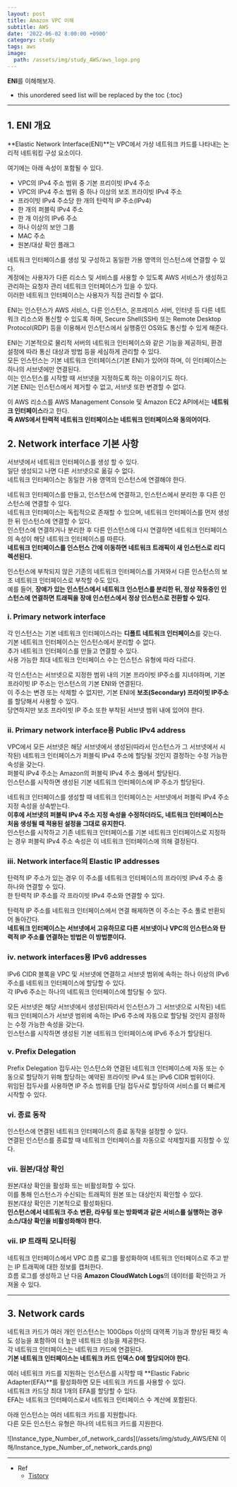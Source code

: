 ```yaml
---
layout: post
title: Amazon VPC 이해
subtitle: AWS
date: '2022-06-02 8:00:00 +0900'
category: study
tags: aws
image:
  path: /assets/img/study_AWS/aws_logo.png
---
```


**ENI**를 이해해보자.

<!--more-->

* this unordered seed list will be replaced by the toc
{:toc}

<hr/>

## 1. ENI 개요

**Elastic Network Interface(ENI)**는 VPC에서 가상 네트워크 카드를 나타내는 논리적 네트워킹 구성 요소이다.

여기에는 아래 속성이 포함될 수 있다.

* VPC의 IPv4 주소 범위 중 기본 프리이빗 IPv4 주소
* VPC의 IPv4 주소 범위 중 하나 이상의 보조 프라이빗 IPv4 주소
* 프라이빗 IPv4 주소당 한 개의 탄력적 IP 주소(IPv4)
* 한 개의 퍼블릭 IPv4 주소
* 한 개 이상의 IPv6 주소
* 하나 이상의 보안 그룹
* MAC 주소
* 원본/대상 확인 플래그

네트워크 인터페이스를 생성 및 구성하고 동일한 가용 영역의 인스턴스에 연결할 수 있다.<br>
계정에는 사용자가 다른 리소스 및 서비스를 사용할 수 있도록 AWS 서비스가 생성하고 관리하는 요청자 관리 네트워크 인터페이스가 있을 수 있다.<br>
이러한 네트워크 인터페이스는 사용자가 직접 관리할 수 없다.

ENI는 인스턴스가 AWS 서비스, 다른 인스턴스, 온프레미스 서버, 인터넷 등 다른 네트워크 리소스와 통신할 수 있도록 하며, Secure Shell(SSH) 또는 Remote Desktop Protocol(RDP) 등을 이용해서 인스턴스에서 실행중인 OS와도 통신할 수 있게 해준다.

ENI는 기본적으로 물리적 서버의 네트워크 인터페이스와 같은 기능을 제공하되, 환경 설정에 따라 통신 대상과 방법 등을 세심하게 관리할 수 있다.<br>
모든 인스턴스는 기본 네트워크 인터페이스(기본 ENI)가 있어야 하며, 이 인터페이스는 하나의 서브넷에만 연결된다. <br>
이는 인스턴스를 시작할 때 서브넷을 지정하도록 하는 이유이기도 하다. <br>
기본 ENI는 인스턴스에서 제거할 수 없고, 서브넷 또한 변경할 수 없다.

이 AWS 리소스를 AWS Management Console 및 Amazon EC2 API에서는 **네트워크 인터페이스**라고 한다.<br>
**즉 AWS에서 탄력적 네트워크 인터페이스는 네트워크 인터페이스와 동의어이다.**

## 2. Network interface 기본 사항

서브넷에서 네트워크 인터페이스를 생성 할 수 있다.<br>
일단 생성되고 나면 다른 서브넷으로 옮길 수 없다.<br>
네트워크 인터페이스는 동일한 가용 영역의 인스턴스에 연결해야 한다.

네트워크 인터페이스를 만들고, 인스턴스에 연결하고, 인스턴스에서 분리한 후 다른 인스턴스에 연결할 수 있다.<br>
네트워크 인터페이스는 독립적으로 존재할 수 있으며, 네트워크 인터페이스를 먼저 생성한 뒤 인스턴스에 연결할 수 있다.<br>
인스턴스에 연결하거나 분리한 후 다른 인스턴스에 다시 연결하면 네트워크 인터페이스의 속성이 해당 네트워크 인터페이스를 따른다. <br>
**네트워크 인터페이스를 인스턴스 간에 이동하면 네트워크 트래픽이 새 인스턴스로 리디렉션된다.**

인스턴스에 부착되지 않은 기존의 네트워크 인터페이스를 가져와서 다른 인스턴스의 보조 네트워크 인터페이스로 부착할 수도 있다.<br>
예를 들어, **장애가 있는 인스턴스에서 네트워크 인스턴스를 분리한 뒤, 정상 작동중인 인스턴스에 연결하면 트래픽을 장애 인스턴스에서 정상 인스턴스로 전환할 수 있다.**


### i. Primary network interface

각 인스턴스는 기본 네트워크 인터페이스라는 **디폴트 네트워크 인터페이스**를 갖는다. <br>
기본 네트워크 인터페이스는 인스턴스에서 분리할 수 없다. <br>
추가 네트워크 인터페이스를 만들고 연결할 수 있다. <br>
사용 가능한 최대 네트워크 인터페이스 수는 인스턴스 유형에 따라 다르다.

각 인스턴스는 서브넷으로 지정한 범위 내의 기본 프라이빗 IP주소를 지녀야하며, 기본 프라이빗 IP 주소는 인스턴스의 기본 ENI와 연결된다.<br>
이 주소는 변경 또는 삭제할 수 없지만, 기본 ENI에 **보조(Secondary) 프라이빗 IP주소**를 할당해서 사용할 수 있다.<br>
당연하지만 보조 프라이빗 IP 주소 또한 부착된 서브넷 범위 내에 있어야 한다.

### ii. Primary network interface용 Public IPv4 address

VPC에서 모든 서브넷은 해당 서브넷에서 생성된(따라서 인스턴스가 그 서브넷에서 시작된) 네트워크 인터페이스가 퍼블릭 IPv4 주소에 할당될 것인지 결정하는 수정 가능한 속성을 갖는다. <br>
퍼블릭 IPv4 주소는 Amazon의 퍼블릭 IPv4 주소 풀에서 할당된다. <br>
인스턴스를 시작하면 생성된 기본 네트워크 인터페이스에 IP 주소가 할당된다.

네트워크 인터페이스를 생성할 때 네트워크 인터페이스는 서브넷에서 퍼블릭 IPv4 주소 지정 속성을 상속받는다. <br>
**이후에 서브넷의 퍼블릭 IPv4 주소 지정 속성을 수정하더라도, 네트워크 인터페이스는 처음 생성될 때 적용된 설정을 그대로 유지한다.** <br>
인스턴스를 시작하고 기존 네트워크 인터페이스를 기본 네트워크 인터페이스로 지정하는 경우 퍼블릭 IPv4 주소 속성은 이 네트워크 인터페이스에 의해 결정된다.

### iii. Network interface의 Elastic IP addresses

탄력적 IP 주소가 있는 경우 이 주소를 네트워크 인터페이스의 프라이빗 IPv4 주소 중 하나와 연결할 수 있다. <br>
한 탄력적 IP 주소를 각 프라이빗 IPv4 주소와 연결할 수 있다.

탄력적 IP 주소를 네트워크 인터페이스에서 연결 해제하면 이 주소는 주소 풀로 반환되어 돌아간다. <br>
**네트워크 인터페이스는 서브넷에서 고유하므로 다른 서브넷이나 VPC의 인스턴스와 탄력적 IP 주소를 연결하는 방법은 이 방법뿐이다.**

### iv. network interfaces용 IPv6 addresses

IPv6 CIDR 블록을 VPC 및 서브넷에 연결하고 서브넷 범위에 속하는 하나 이상의 IPv6 주소를 네트워크 인터페이스에 할당할 수 있다. <br>
각 IPv6 주소는 하나의 네트워크 인터페이스에 할당될 수 있다.

모든 서브넷은 해당 서브넷에서 생성된(따라서 인스턴스가 그 서브넷으로 시작된) 네트워크 인터페이스가 서브넷 범위에 속하는 IPv6 주소에 자동으로 할당될 것인지 결정하는 수정 가능한 속성을 갖는다. <br>
인스턴스를 시작하면 생성된 기본 네트워크 인터페이스에 IPv6 주소가 할당된다.

### v. Prefix Delegation

Prefix Delegation 접두사는 인스턴스와 연결된 네트워크 인터페이스에 자동 또는 수동으로 할당하기 위해 할당하는 예약된 프라이빗 IPv4 또는 IPv6 CIDR 범위이다. <br>
위임된 접두사를 사용하면 IP 주소 범위를 단일 접두사로 할당하여 서비스를 더 빠르게 시작할 수 있다.

### vi. 종료 동작

인스턴스에 연결된 네트워크 인터페이스의 종료 동작을 설정할 수 있다. <br>
연결된 인스턴스를 종료할 때 네트워크 인터페이스를 자동으로 삭제할지를 지정할 수 있다.

### vii. 원본/대상 확인

원본/대상 확인을 활성화 또는 비활성화할 수 있다. <br>
이를 통해 인스턴스가 수신되는 트래픽의 원본 또는 대상인지 확인할 수 있다. <br>
원본/대상 확인은 기본적으로 활성화된다. <br>
**인스턴스에서 네트워크 주소 변환, 라우팅 또는 방화벽과 같은 서비스를 실행하는 경우 소스/대상 확인을 비활성화해야 한다.**

### vii. IP 트래픽 모니터링

네트워크 인터페이스에서 VPC 흐름 로그를 활성화하여 네트워크 인터페이스로 주고 받는 IP 트래픽에 대한 정보를 캡처한다. <br>
흐름 로그를 생성하고 난 다음 **Amazon CloudWatch Logs**의 데이터를 확인하고 가져올 수 있다.

<hr/>

## 3. Network cards

네트워크 카드가 여러 개인 인스턴스는 100Gbps 이상의 대역폭 기능과 향상된 패킷 속도 성능을 포함하여 더 높은 네트워크 성능을 제공한다. <br>
각 네트워크 인터페이스는 네트워크 카드에 연결된다. <br>
**기본 네트워크 인터페이스는 네트워크 카드 인덱스 0에 할당되어야 한다.**

여러 네트워크 카드를 지원하는 인스턴스를 시작할 때 **Elastic Fabric Adapter(EFA)**를 활성화하면 모든 네트워크 카드를 사용할 수 있다. <br>
네트워크 카드당 최대 1개의 EFA를 할당할 수 있다. <br>
EFA는 네트워크 인터페이스로서 네트워크 인터페이스 수 계산에 포함된다.

아래 인스턴스는 여러 네트워크 카드를 지원합니다. <br>
다른 모든 인스턴스 유형은 하나의 네트워크 카드를 지원한다.<br>

![Instance_type_Number_of_network_cards](/assets/img/study_AWS/ENI 이해/Instance_type_Number_of_network_cards.png)

<hr/>

* Ref
  - [Tistory](https://kimjingo.tistory.com/197)